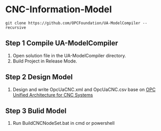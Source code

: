 # CNC-Information-Model
```
git clone https://github.com/OPCFoundation/UA-ModelCompiler --recursive
```
## Step 1 Compile UA-ModelCompiler
  1. Open solution file in the UA-ModelCompiler directory.
  2. Build Project in Release Mode.

## Step 2 Design Model
  1. Design and write OpcUaCNC.xml and OpcUaCNC.csv base on [OPC Unified Architecture for CNC Systems](https://opcfoundation.org/developer-tools/specifications-opc-ua-information-models/opc-unified-architecture-for-cnc-systems)

## Step 3 Bulid Model
  1. Run BuildCNCNodeSet.bat in cmd or powershell
